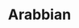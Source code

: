 ---
title: Arabbian
date: 
draft: false

# descripcion
description : Aros colgantes pasantes en plata 925.

materials: Plata 925

color: 

dimensions: Largo total 6cm

code: 01-01-0948

type: "Aros"

categories: []

price: $4.060,00

price_eftvo: $3.450,00

# Images
# first image will be shown in the product page
images:
  # - image: "images/path_to_image"
  # La ubicacion de las imagenes es imagenes/Aros/Aros.Colgantes/01-01-0948-arabbian
  - image: "./images/aros/colgantes/01-01-0948-arabbian.jpg"
---